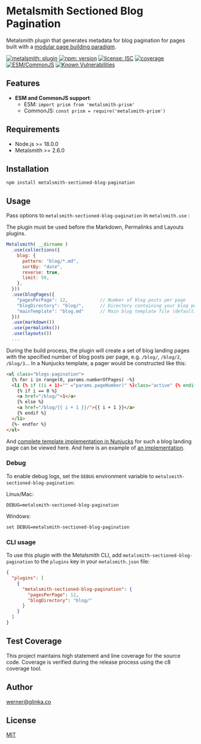 # Metalsmith Sectioned Blog Pagination

Metalsmith plugin that generates  metadata for blog pagination for pages built with a [modular page building paradigm](https://metalsmith-components.netlify.app/).

[![metalsmith: plugin][metalsmith-badge]][metalsmith-url]
[![npm: version][npm-badge]][npm-url]
[![license: ISC][license-badge]][license-url]
[![coverage][coverage-badge]][coverage-url]
[![ESM/CommonJS][modules-badge]][npm-url]
[![Known Vulnerabilities](https://snyk.io/test/npm/metalsmith-sectioned-blog-pagination/badge.svg)](https://snyk.io/test/npm/metalsmith-sectioned-blog-pagination)

## Features

- **ESM and CommonJS support**:
  - ESM: `import prism from 'metalsmith-prism'`
  - CommonJS: `const prism = require('metalsmith-prism')`

## Requirements

- Node.js >= 18.0.0
- Metalsmith >= 2.6.0

## Installation

```
npm install metalsmith-sectioned-blog-pagination
```

## Usage

Pass options to `metalsmith-sectioned-blog-pagination` in `metalsmith.use` :

The plugin must be used before the Markdown, Permalinks and Layouts plugins.

```js
Metalsmith( __dirname )
  .use(collections({
    blog: {
      pattern: "blog/*.md",
      sortBy: "date",
      reverse: true,
      limit: 50,
    },
  }))
  .use(blogPages({
    "pagesPerPage": 12,            // Number of blog posts per page
    "blogDirectory": "blog/",      // Directory containing your blog posts
    "mainTemplate": "blog.md"      // Main blog template file (default: "blog.md")
  }))
  .use(markdown())
  .use(permalinks())
  .use(layouts())
  ...
```

During the build process, the plugin will create a set of blog landing pages with the specified number of blog posts per page, e.g. `/blog/`, `/blog/2`, `/blog/3`... In a Nunjucks template, a pager would be constructed like this:

```html
<ul class="blogs-pagination">
  {% for i in range(0, params.numberOfPages) -%}
  <li {% if ((i + 1)="" ="params.pageNumber)" %}class="active" {% endif %}>
    {% if i == 0 %}
    <a href="/blog/">1</a>
    {% else %}
    <a href="/blog/{{ i + 1 }}/">{{ i + 1 }}</a>
    {% endif %}
  </li>
  {%- endfor %}
</ul>
```

And [complete template implementation in Nunjucks](https://github.com/wernerglinka/glinka.dev.2024/blob/main/templates/blocks/all-blogs.njk) for such a blog landing page can be viewed here. And here is an example of [an implementation](https://www.glinka.co/blog/).

### Debug

To enable debug logs, set the `DEBUG` environment variable to `metalsmith-sectioned-blog-pagination`:

Linux/Mac:
```
DEBUG=metalsmith-sectioned-blog-pagination
```

Windows:
```
set DEBUG=metalsmith-sectioned-blog-pagination
```

### CLI usage

To use this plugin with the Metalsmith CLI, add `metalsmith-sectioned-blog-pagination` to the `plugins` key in your `metalsmith.json` file:

```json
{
  "plugins": [
    {
      "metalsmith-sectioned-blog-pagination": {
        "pagesPerPage": 12,
        "blogDirectory": "blog/"
      }
    }
  ]
}
```

## Test Coverage

This project maintains high statement and line coverage for the source code. Coverage is verified during the release process using the c8 coverage tool.

## Author

[werner@glinka.co](https://github.com/wernerglinka)

## License

[MIT](LICENSE)

[npm-badge]: https://img.shields.io/npm/v/metalsmith-sectioned-blog-pagination.svg
[npm-url]: https://www.npmjs.com/package/metalsmith-sectioned-blog-pagination
[metalsmith-badge]: https://img.shields.io/badge/metalsmith-plugin-green.svg?longCache=true
[metalsmith-url]: https://metalsmith.io
[license-badge]: https://img.shields.io/github/license/wernerglinka/metalsmith-sectioned-blog-pagination
[license-url]: LICENSE
[coverage-badge]: https://img.shields.io/badge/test%20coverage-97%25-brightgreen
[coverage-url]: https://github.com/wernerglinka/metalsmith-sectioned-blog-pagination/actions/workflows/test.yml
[modules-badge]: https://img.shields.io/badge/modules-ESM%2FCJS-blue